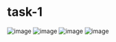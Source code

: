 # task-1


![image](https://github.com/Eamanivamsi5/task-1/assets/73458481/87e99100-4c44-44a1-83b0-3fe19c0b2701)
![image](https://github.com/Eamanivamsi5/task-1/assets/73458481/574b7e9e-a7d9-43ab-9ca9-4249f9947d1e)
![image](https://github.com/Eamanivamsi5/task-1/assets/73458481/551795ef-e209-49bc-862a-8bb7fba8ea1c)
![image](https://github.com/Eamanivamsi5/task-1/assets/73458481/669d4bca-f0df-4c1b-b657-5893561fa86d)
